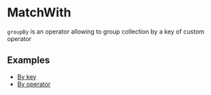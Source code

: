 # MatchWith

`groupBy` is an operator allowing to group collection by a key of custom operator

## Examples

- [By key](by-key.md)
- [By operator](by-operator.md)
